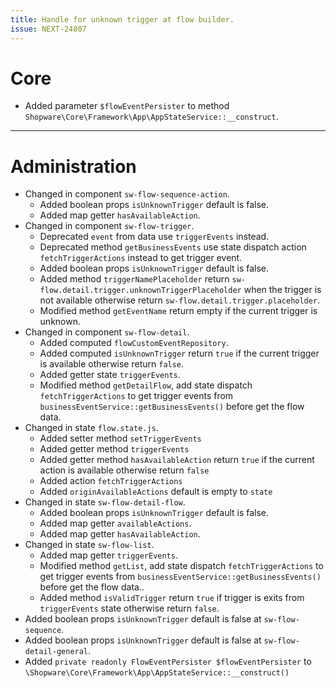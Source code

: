 ```yaml
---
title: Handle for unknown trigger at flow builder.
issue: NEXT-24807
---
```

# Core
* Added parameter `$flowEventPersister` to method `Shopware\Core\Framework\App\AppStateService::__construct`.
___
# Administration
* Changed in component `sw-flow-sequence-action`.
  * Added boolean props `isUnknownTrigger` default is false.
  * Added map getter `hasAvailableAction`. 
* Changed in component `sw-flow-trigger`.
  * Deprecated `event` from data use `triggerEvents` instead.
  * Deprecated method `getBusinessEvents` use state dispatch action `fetchTriggerActions` instead to get trigger event.
  * Added boolean props `isUnknownTrigger` default is false.
  * Added method `triggerNamePlaceholder` return `sw-flow.detail.trigger.unknownTriggerPlaceholder` when the trigger is not available otherwise return `sw-flow.detail.trigger.placeholder`.
  * Modified method `getEventName` return empty if the current trigger is unknown.
* Changed in component `sw-flow-detail`.
  * Added computed `flowCustomEventRepository`.
  * Added computed `isUnknownTrigger` return `true` if the current trigger is available otherwise return `false`.
  * Added getter state `triggerEvents`.
  * Modified method `getDetailFlow`, add state dispatch `fetchTriggerActions` to get trigger events from `businessEventService::getBusinessEvents()` before get the flow data.
* Changed in state `flow.state.js`.
  * Added setter method `setTriggerEvents`
  * Added getter method `triggerEvents`
  * Added getter method `hasAvailableAction` return `true` if the current action is available otherwise return `false`
  * Added action `fetchTriggerActions`
  * Added `originAvailableActions` default is empty to `state`
* Changed in state `sw-flow-detail-flow`.
  * Added boolean props `isUnknownTrigger` default is false.
  * Added map getter `availableActions`.
  * Added map getter `hasAvailableAction`.
* Changed in state `sw-flow-list`.
  * Added map getter `triggerEvents`.
  * Modified method `getList`, add state dispatch `fetchTriggerActions` to get trigger events from `businessEventService::getBusinessEvents()` before get the flow data..
  * Added method `isValidTrigger` return `true` if trigger is exits from `triggerEvents` state otherwise return `false`.
* Added boolean props `isUnknownTrigger` default is false at `sw-flow-sequence`.
* Added boolean props `isUnknownTrigger` default is false at `sw-flow-detail-general`.
* Added `private readonly FlowEventPersister $flowEventPersister` to `\Shopware\Core\Framework\App\AppStateService::__construct()`
